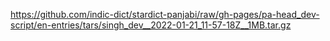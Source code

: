 https://github.com/indic-dict/stardict-panjabi/raw/gh-pages/pa-head_dev-script/en-entries/tars/singh_dev__2022-01-21_11-57-18Z__1MB.tar.gz  
